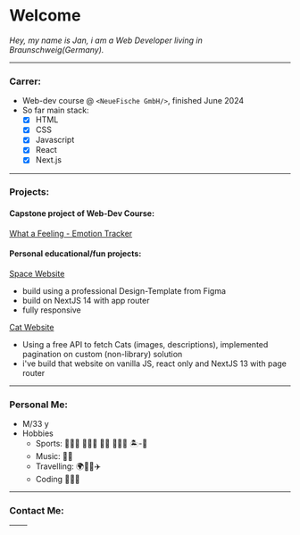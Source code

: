 # Welcome

_Hey, my name is Jan, i am a Web Developer living in Braunschweig(Germany)._

---

### Carrer:

- Web-dev course @ `<NeueFische GmbH/>`, finished June 2024
- So far main stack:
  - [x] HTML
  - [x] CSS
  - [x] Javascript
  - [X] React
  - [x] Next.js

---

### Projects:

#### Capstone project of Web-Dev Course:
[What a Feeling - Emotion Tracker](https://github.com/janaRicarda/emotion-tracker)

#### Personal educational/fun projects:

[Space Website](https://space-website-gamma.vercel.app/)
- build using a professional Design-Template from Figma
- build on NextJS 14 with app router
- fully responsive

[Cat Website](https://cat-website-next.vercel.app/)
- Using a free API to fetch Cats (images, descriptions), implemented pagination on custom (non-library) solution
- i've build that website on vanilla JS, react only and NextJS 13 with page router

---

### Personal Me:

- M/33 y
- Hobbies
  - Sports: 🏊🏻‍♀️ 🏃🏻‍♂️ 🏂🏻 🏄🏻‍♂️ 🏝-🏐
  - Music: 🎵🎸
  - Travelling: 🌍🚂🥾✈️ 
  - Coding 🧑🏼‍💻

---

### Contact Me:

| [<img src="https://github.com/JanPSchwarz/JanPSchwarz/assets/152087206/d6cb7eb1-332a-4e1c-a0fa-177ec83e2dbc" width="16" height="16">](mailto:jan-paul@schw-a-rz.de) |
| ------------------------------------------------------------------------------------------------------------------------------------------------------------------- |
